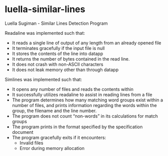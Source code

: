 # luella-similar-lines
Luella Sugiman - Similar Lines Detection Program

Readaline was implemented such that:
- It reads a single line of output of any length from an already opened file
- It terminates gracefully if the input file is null
- It stores the contents of the line into datapp
- It returns the number of bytes contained in the read line.
- It does not crash with non-ASCII characters
- It does not leak memory other than through datapp

Simlines was implemented such that:
- It opens any number of files and reads the contents within
- It successfully utilizes readaline to assist in reading lines from a file
- The program determines how many matching word groups exist within a number
  of files, and prints information regarding the words within the group, the
  filename and the line number.
- The program does not count “non-words” in its calculations for match groups
- The program prints in the format specified by the specification document
- The program gracefully exits if it encounters:
   - Invalid files
   - Error during memory allocation

